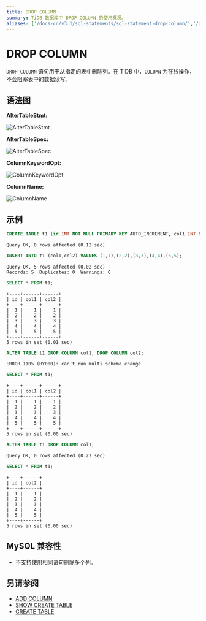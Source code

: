 ```yaml
---
title: DROP COLUMN
summary: TiDB 数据库中 DROP COLUMN 的使用概况。
aliases: ['/docs-cn/v3.1/sql-statements/sql-statement-drop-column/','/docs-cn/v3.1/reference/sql/statements/drop-column/']
---
```


# DROP COLUMN

`DROP COLUMN` 语句用于从指定的表中删除列。在 TiDB 中，`COLUMN` 为在线操作，不会阻塞表中的数据读写。

## 语法图

**AlterTableStmt:**

![AlterTableStmt](https://download.pingcap.com/images/docs-cn/sqlgram/AlterTableStmt.png)

**AlterTableSpec:**

![AlterTableSpec](https://download.pingcap.com/images/docs-cn/sqlgram/AlterTableSpec.png)

**ColumnKeywordOpt:**

![ColumnKeywordOpt](https://download.pingcap.com/images/docs-cn/sqlgram/ColumnKeywordOpt.png)

**ColumnName:**

![ColumnName](https://download.pingcap.com/images/docs-cn/sqlgram/ColumnName.png)

## 示例


```sql
CREATE TABLE t1 (id INT NOT NULL PRIMARY KEY AUTO_INCREMENT, col1 INT NOT NULL, col2 INT NOT NULL);
```

```
Query OK, 0 rows affected (0.12 sec)
```


```sql
INSERT INTO t1 (col1,col2) VALUES (1,1),(2,2),(3,3),(4,4),(5,5);
```

```
Query OK, 5 rows affected (0.02 sec)
Records: 5  Duplicates: 0  Warnings: 0
```


```sql
SELECT * FROM t1;
```

```
+----+------+------+
| id | col1 | col2 |
+----+------+------+
|  1 |    1 |    1 |
|  2 |    2 |    2 |
|  3 |    3 |    3 |
|  4 |    4 |    4 |
|  5 |    5 |    5 |
+----+------+------+
5 rows in set (0.01 sec)
```


```sql
ALTER TABLE t1 DROP COLUMN col1, DROP COLUMN col2;
```

```
ERROR 1105 (HY000): can't run multi schema change
```


```sql
SELECT * FROM t1;
```

```
+----+------+------+
| id | col1 | col2 |
+----+------+------+
|  1 |    1 |    1 |
|  2 |    2 |    2 |
|  3 |    3 |    3 |
|  4 |    4 |    4 |
|  5 |    5 |    5 |
+----+------+------+
5 rows in set (0.00 sec)
```


```sql
ALTER TABLE t1 DROP COLUMN col1;
```

```
Query OK, 0 rows affected (0.27 sec)
```


```sql
SELECT * FROM t1;
```

```
+----+------+
| id | col2 |
+----+------+
|  1 |    1 |
|  2 |    2 |
|  3 |    3 |
|  4 |    4 |
|  5 |    5 |
+----+------+
5 rows in set (0.00 sec)
```

## MySQL 兼容性

* 不支持使用相同语句删除多个列。

## 另请参阅

* [ADD COLUMN](/sql-statements/sql-statement-add-column.md)
* [SHOW CREATE TABLE](/sql-statements/sql-statement-show-create-table.md)
* [CREATE TABLE](/sql-statements/sql-statement-create-table.md)
